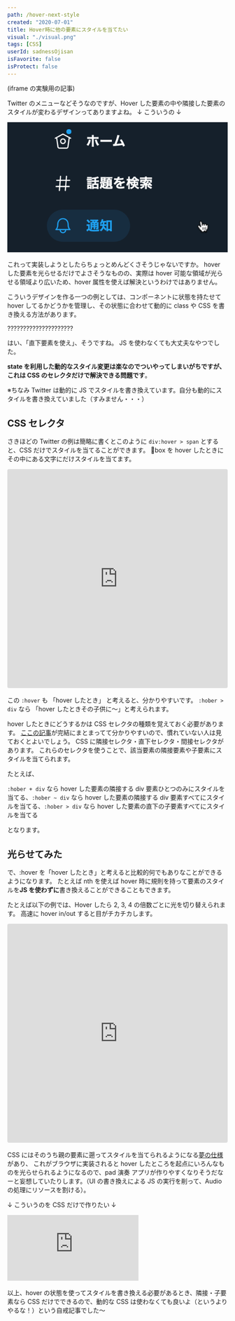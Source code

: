 ```yaml
---
path: /hover-next-style
created: "2020-07-01"
title: Hover時に他の要素にスタイルを当てたい
visual: "./visual.png"
tags: [CSS]
userId: sadnessOjisan
isFavorite: false
isProtect: false
---
```


(iframe の実験用の記事)

Twitter のメニューなどそうなのですが、Hover した要素の中や隣接した要素のスタイルが変わるデザインってありますよね。
↓ こういうの ↓

![Twitterのメニューのホバー時デザイン](cursor.png)

これって実装しようとしたらちょっとめんどくさそうじゃないですか。
hover した要素を光らせるだけでよさそうなものの、実際は hover 可能な領域が光らせる領域より広いため、hover 属性を使えば解決というわけではありません。

こういうデザインを作る一つの例としては、コンポーネントに状態を持たせて hover してるかどうかを管理し、その状態に合わせて動的に class や CSS を書き換える方法があります。

?????????????????????

はい、「直下要素を使え」、そうですね。
JS を使わなくても大丈夫なやつでした。

**state を利用した動的なスタイル変更は楽なのでついやってしまいがちですが、これは CSS のセレクタだけで解決できる問題です**。

※ちなみ Twitter は動的に JS でスタイルを書き換えています。自分も動的にスタイルを書き換えていました（すみません・・・）

## CSS セレクタ

さきほどの Twitter の例は簡略に書くとこのように `div:hover > span` とすると、CSS だけでスタイルを当てることができます。
box を hover したときにその中にある文字にだけスタイルを当てます。

<iframe
     src="https://codesandbox.io/embed/twitternoli-y6zc2?fontsize=14&hidenavigation=1&theme=dark"
     style="width:100%; height:500px; border:0; border-radius: 4px; overflow:hidden;"
     title="Twitterの例"
     allow="accelerometer; ambient-light-sensor; camera; encrypted-media; geolocation; gyroscope; hid; microphone; midi; payment; usb; vr; xr-spatial-tracking"
     sandbox="allow-autoplay allow-forms allow-modals allow-popups allow-presentation allow-same-origin allow-scripts"
   ></iframe>

この `:hover` も 「hover したとき」 と考えると、分かりやすいです。
`:hober > div` なら 「hover したときその子供に〜」と考えられます。

hover したときにどうするかは CSS セレクタの種類を覚えておく必要があります。
[ここの記事](https://webllica.com/css-combinators/)が完結にまとまってて分かりやすいので、慣れていない人は見ておくとよいでしょう。
CSS に隣接セレクタ・直下セレクタ・間接セレクタがあります。
これらのセレクタを使うことで、該当要素の隣接要素や子要素にスタイルを当てられます。

たとえば、

`:hober + div` なら hover した要素の隣接する div 要素ひとつのみにスタイルを当てる、`:hober ~ div` なら hover した要素の隣接する div 要素すべてにスタイルを当てる、`:hober > div` なら hover した要素の直下の子要素すべてにスタイルを当てる

となります。

## 光らせてみた

で、:hover を「hover したとき」と考えると比較的何でもありなことができるようになります。
たとえば nth を使えば hover 時に規則を持って要素のスタイルを**JS を使わずに**書き換えることができることもできます。

たとえば以下の例では、Hover したら 2, 3, 4 の倍数ごとに光を切り替えられます。
高速に hover in/out すると目がチカチカします。

<iframe
     src="https://codesandbox.io/embed/metutiyahikaru-jvchn?fontsize=14&hidenavigation=1&theme=dark"
     style="width:100%; height:500px; border:0; border-radius: 4px; overflow:hidden;"
     title="めっちゃひかる"
     allow="accelerometer; ambient-light-sensor; camera; encrypted-media; geolocation; gyroscope; hid; microphone; midi; payment; usb; vr; xr-spatial-tracking"
     sandbox="allow-autoplay allow-forms allow-modals allow-popups allow-presentation allow-same-origin allow-scripts"
   ></iframe>

CSS にはそのうち親の要素に遡ってスタイルを当てられるようになる[夢の仕様](https://developer.mozilla.org/ja/docs/Web/CSS/:has)があり、 これがブラウザに実装されると hover したところを起点にいろんなものを光らせられるようになるので、pad 演奏 アプリが作りやすくなりそうだなーと妄想していたりします。（UI の書き換えによる JS の実行を削って、Audio の処理にリソースを割ける）。

↓ こういうのを CSS だけで作りたい ↓

<iframe src="https://www.youtube.com/embed/DpFkeoUU5VE" frameborder="0" allow="accelerometer; autoplay; encrypted-media; gyroscope; picture-in-picture" allowfullscreen id="youtube"></iframe>

以上、hover の状態を使ってスタイルを書き換える必要があるとき、隣接・子要素なら CSS だけでできるので、動的な CSS は使わなくても良いよ（というよりやるな！）という自戒記事でした〜
